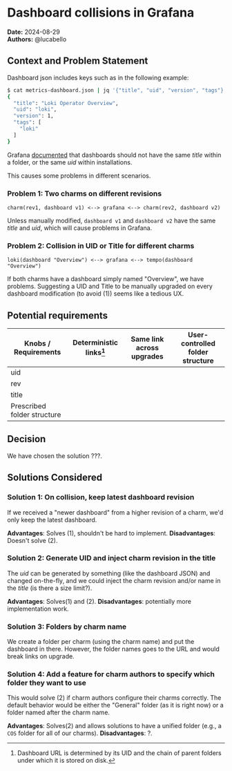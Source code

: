 # Dashboard collisions in Grafana
**Date:** 2024-08-29<br/>
**Authors:** @lucabello


## Context and Problem Statement
Dashboard json includes keys such as in the following example:
```bash
$ cat metrics-dashboard.json | jq '{"title", "uid", "version", "tags"}'
{
  "title": "Loki Operator Overview",
  "uid": "loki",
  "version": 1,
  "tags": [
    "loki"
  ]
}
```

Grafana [documented](https://grafana.com/docs/grafana/latest/administration/provisioning/#reusable-dashboard-urls) that dashboards should not have the same *title* within a folder, or the same *uid* within installations.

This causes some problems in different scenarios.

### Problem 1: Two charms on different revisions

`charm(rev1, dashboard v1) <--> grafana <--> charm(rev2, dashboard v2)`

Unless manually modified, `dashboard v1` and `dashboard v2` have the same *title* and *uid*, which will cause problems in Grafana.

### Problem 2: Collision in UID or Title for different charms

`loki(dashboard "Overview") <--> grafana <--> tempo(dashboard "Overview")`

If both charms have a dashboard simply named "Overview", we have problems. Suggesting a UID and Title to be manually upgraded on every dashboard modification (to avoid (1)) seems like a tedious UX.

## Potential requirements

| Knobs / Requirements        | Deterministic links[^DbURL] | Same link across upgrades | User-controlled folder structure |
|-----------------------------|---------------------|---------------------------|----------------------------------|
| uid                         |                     |                           |                                  |
| rev                         |                     |                           |                                  |
| title                       |                     |                           |                                  |
| Prescribed folder structure |                     |                           |                                  |

[^DbURL]: Dashboard URL is determined by its UID and the chain of parent folders under which it is stored on disk. 


## Decision

We have chosen the solution ???.


## Solutions Considered

### Solution 1: On collision, keep latest dashboard revision

If we received a "newer dashboard" from a higher revision of a charm, we'd only keep the latest dashboard.

**Advantages**: Solves (1), shouldn't be hard to implement.
**Disadvantages**: Doesn't solve (2).

### Solution 2: Generate UID and inject charm revision in the title

The *uid* can be generated by something (like the dashboard JSON) and changed on-the-fly, and we could inject the charm revision and/or name in the *title* (is there a size limit?).

**Advantages**: Solves(1) and (2).
**Disadvantages**: potentially more implementation work.

### Solution 3: Folders by charm name

We create a folder per charm (using the charm name) and put the dashboard in there. However, the folder names goes to the URL and would break links on upgrade.

### Solution 4: Add a feature for charm authors to specify which folder they want to use

This would solve (2) if charm authors configure their charms correctly. The default behavior would be either the "General" folder (as it is right now) or a folder named after the charm name.

**Advantages**: Solves(2) and allows solutions to have a unified folder (e.g., a `COS` folder for all of our charms).
**Disadvantages**: ?.
